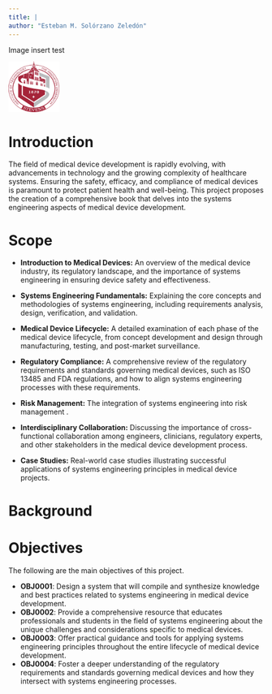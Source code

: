 ```yaml
---
title: |
author: "Esteban M. Solórzano Zeledón"
---
```


Image insert test

<img src="stevens.png" width="100" height="100">

# Introduction

The field of medical device development is rapidly evolving, with advancements in technology and the growing complexity of healthcare systems. Ensuring the safety, efficacy, and compliance of medical devices is paramount to protect patient health and well-being. This project proposes the creation of a comprehensive book that delves into the systems engineering aspects of medical device development.

# Scope

- **Introduction to Medical Devices:** An overview of the medical device industry, its regulatory landscape, and the importance of systems engineering in ensuring device safety and effectiveness.

- **Systems Engineering Fundamentals:** Explaining the core concepts and methodologies of systems engineering, including requirements analysis, design, verification, and validation.

- **Medical Device Lifecycle:** A detailed examination of each phase of the medical device lifecycle, from concept development and design through manufacturing, testing, and post-market surveillance.

- **Regulatory Compliance:** A comprehensive review of the regulatory requirements and standards governing medical devices, such as ISO 13485 and FDA regulations, and how to align systems engineering processes with these requirements.

- **Risk Management:** The integration of systems engineering into risk management .

- **Interdisciplinary Collaboration:** Discussing the importance of cross-functional collaboration among engineers, clinicians, regulatory experts, and other stakeholders in the medical device development process.

- **Case Studies:** Real-world case studies illustrating successful applications of systems engineering principles in medical device projects.


# Background

# Objectives

The following are the main objectives of this project.

- **OBJ0001**: Design a system that will compile and synthesize knowledge and best practices related to systems engineering in medical device development.
- **OBJ0002**: Provide a comprehensive resource that educates professionals and students in the field of systems engineering about the unique challenges and considerations specific to medical devices.
- **OBJ0003**: Offer practical guidance and tools for applying systems engineering principles throughout the entire lifecycle of medical device development.
- **OBJ0004**: Foster a deeper understanding of the regulatory requirements and standards governing medical devices and how they intersect with systems engineering processes.

